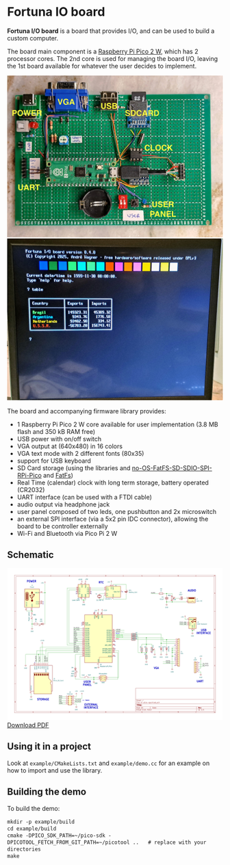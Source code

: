 # Fortuna IO board

**Fortuna I/O board** is a board that provides I/O, and can be used to build a custom computer.

The board main component is a [Raspberry Pi Pico 2 W](https://www.raspberrypi.com/products/raspberry-pi-pico-2/), which
has 2 processor cores. The 2nd core is used for managing the board I/O, leaving the 1st board available for whatever
the user decides to implement.

![Board](photos/board.jpg)
![VGA](photos/vga.jpg)

The board and accompanying firmware library provides:

 - 1 Raspberry Pi Pico 2 W core available for user implementation (3.8 MB flash and 350 kB RAM free)
 - USB power with on/off switch
 - VGA output at (640x480) in 16 colors
 - VGA text mode with 2 different fonts (80x35)
 - support for USB keyboard
 - SD Card storage (using the libraries and [no-OS-FatFS-SD-SDIO-SPI-RPi-Pico](https://github.com/carlk3/no-OS-FatFS-SD-SDIO-SPI-RPi-Pico) and [FatFs](https://elm-chan.org/fsw/ff/))
 - Real Time (calendar) clock with long term storage, battery operated (CR2032)
 - UART interface (can be used with a FTDI cable)
 - audio output via headphone jack
 - user panel composed of two leds, one pushbutton and 2x microswitch
 - an external SPI interface (via a 5x2 pin IDC connector), allowing the board to be controller externally
 - Wi-Fi and Bluetooth via Pico Pi 2 W

## Schematic

![Schematic](schematic/pi-pico-vga.svg)
[Download PDF](schematic/fortuna-io-board.pdf)

## Using it in a project

Look at `example/CMakeLists.txt` and `example/demo.cc` for an example on how to import and use the library.

## Building the demo

To build the demo:

```shell
mkdir -p example/build
cd example/build
cmake -DPICO_SDK_PATH=~/pico-sdk -DPICOTOOL_FETCH_FROM_GIT_PATH=~/picotool ..   # replace with your directories
make
```
